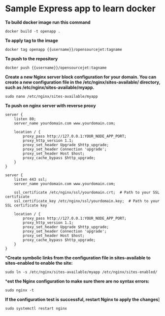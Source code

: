 # Sample Express app to learn docker

**To build docker image run this command**
```
docker build -t openapp .
```

**To apply tag to the image**
```
docker tag openapp {{username}}/opensourcejet:tagname
```

**To push to the repository**
```
docker push {{username}}/opensourcejet:tagname
```
**Create a new Nginx server block configuration for your domain. You can create a new configuration file in the /etc/nginx/sites-available/ directory, such as /etc/nginx/sites-available/myapp.**

```
sudo nano /etc/nginx/sites-available/myapp
```


**To push on nginx server with reverse proxy**
```
server {
    listen 80;
    server_name yourdomain.com www.yourdomain.com;

    location / {
        proxy_pass http://127.0.0.1:YOUR_NODE_APP_PORT;
        proxy_http_version 1.1;
        proxy_set_header Upgrade $http_upgrade;
        proxy_set_header Connection 'upgrade';
        proxy_set_header Host $host;
        proxy_cache_bypass $http_upgrade;
    }
}

server {
    listen 443 ssl;
    server_name yourdomain.com www.yourdomain.com;

    ssl_certificate /etc/nginx/ssl/yourdomain.crt;  # Path to your SSL certificate
    ssl_certificate_key /etc/nginx/ssl/yourdomain.key;  # Path to your SSL certificate key

    location / {
        proxy_pass http://127.0.0.1:YOUR_NODE_APP_PORT;
        proxy_http_version 1.1;
        proxy_set_header Upgrade $http_upgrade;
        proxy_set_header Connection 'upgrade';
        proxy_set_header Host $host;
        proxy_cache_bypass $http_upgrade;
    }
}

```

***Create symbolic links from the configuration file in sites-available to sites-enabled to enable the site:**
```
sudo ln -s /etc/nginx/sites-available/myapp /etc/nginx/sites-enabled/
```

***est the Nginx configuration to make sure there are no syntax errors:**
```
sudo nginx -t
```


**If the configuration test is successful, restart Nginx to apply the changes**]
```
sudo systemctl restart nginx
```